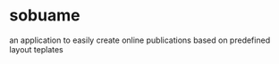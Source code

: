 sobuame
=======

an application to easily create online publications based on predefined layout teplates
